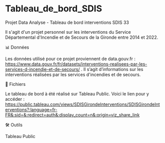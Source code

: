 # Tableau_de_bord_SDIS
Projet Data Analyse - Tableau de bord interventions SDIS 33

Il s'agit d'un projet personnel sur les interventions du Service Départemental d'Incendie et de Secours de la Gironde entre 2014 et 2022.


📊 Données

Les données utilisé pour ce projet proviennent de data.gouv.fr : https://www.data.gouv.fr/fr/datasets/interventions-realisees-par-les-services-d-incendie-et-de-secours/ . Il s’agit d’informations sur les interventions réalisées par les services d'incendies et de secours.


📁 Fichiers

Le tableau de bord à été réalisé sur Tableau Public. 
Voici le lien pour y accéder : 
https://public.tableau.com/views/SDISGirondeInterventions/SDISGirondeInterventions?:language=fr-FR&:sid=&:redirect=auth&:display_count=n&:origin=viz_share_link 


🛠️ Outils

Tableau Public
